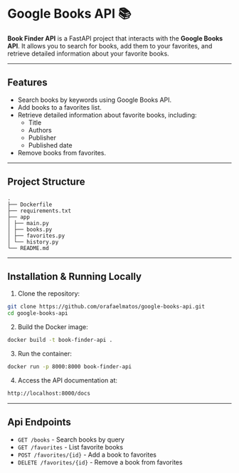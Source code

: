 # Google Books API 📚

**Book Finder API** is a FastAPI project that interacts with the **Google Books API**. It allows you to search for books, add them to your favorites, and retrieve detailed information about your favorite books.

---

## Features

- Search books by keywords using Google Books API.
- Add books to a favorites list.
- Retrieve detailed information about favorite books, including:
  - Title  
  - Authors  
  - Publisher  
  - Published date
- Remove books from favorites.

---

## Project Structure
```
.
├── Dockerfile
├── requirements.txt
├── app
│ ├── main.py
│ ├── books.py
│ ├── favorites.py
│ └── history.py
└── README.md
```

---


## Installation & Running Locally

1. Clone the repository:

```bash
git clone https://github.com/orafaelmatos/google-books-api.git
cd google-books-api
```

2. Build the Docker image:

```bash
docker build -t book-finder-api .
```

3. Run the container:

```bash
docker run -p 8000:8000 book-finder-api
```

4. Access the API documentation at:
```bash
http://localhost:8000/docs

```
---
## Api Endpoints

- `GET /books` - Search books by query
- `GET /favorites` - List favorite books
- `POST /favorites/{id}` - Add a book to favorites
- `DELETE /favorites/{id}` - Remove a book from favorites


